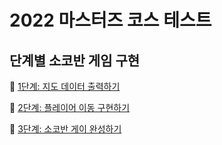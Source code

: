 # 2022 마스터즈 코스 테스트

## 단계별 소코반 게임 구현

🔗 [1단계: 지도 데이터 출력하기](https://github.com/bn-tw2020/codesquad-test/tree/step1)

🔗 [2단계: 플레이어 이동 구현하기](https://github.com/bn-tw2020/codesquad-test/tree/step2)

🔗 [3단계: 소코반 게이 완성하기](https://github.com/bn-tw2020/codesquad-test/tree/step3)
